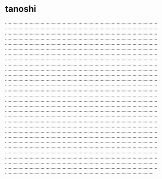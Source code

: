 # tanoshi
.....................................................................................................................................................................................................................................................................................................................................................................................................................................................................................................................................................................................................................................................................................................................................................................................................................................................................................................................................................................................................................................................................................................................................................................................................................................................................................................................................................................................................................................................................................................................................................................................................................................................................................................................................................................................................................................................................................................................................................................................................................................................................................................................................................................................................................................................................................................................................................................................................................................................................................................................................................................................................................................................................................................................................................................................................................................................................................................................................................................................................................................................................................................................................................................................................................................................................................................................................................................................................................................................................................................................................................................................................................................................................................................................................................................................................................................................................